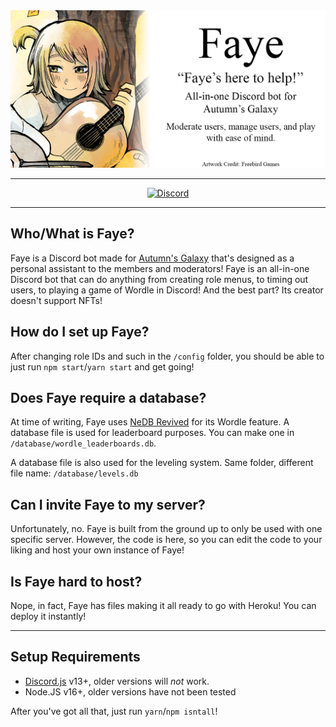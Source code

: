 <div align="center">
<img src="./assets/FayeBanner.png" alt="Faye banner">
</div>

---

<div align="center">
<a href="https://discord.gg/2w9VTE7">
<img src="https://img.shields.io/discord/690340526603632661?color=%237289da&label=Discord&logo=discord&logoColor=white" alt="Discord">
</a>
</div>

---

## Who/What is Faye?
Faye is a Discord bot made for [Autumn's Galaxy](https://discord.gg/2w9VTE7) that's designed as a personal assistant to the members and moderators! Faye is an all-in-one Discord bot that can do anything from creating role menus, to timing out users, to playing a game of Wordle in Discord! And the best part? Its creator doesn't support NFTs!

## How do I set up Faye?
After changing role IDs and such in the `/config` folder, you should be able to just run `npm start`/`yarn start` and get going!

## Does Faye require a database?
At time of writing, Faye uses [NeDB Revived](https://github.com/dills122/nedb) for its Wordle feature. A database file is used for leaderboard purposes. You can make one in `/database/wordle_leaderboards.db`.  
  
A database file is also used for the leveling system. Same folder, different file name: `/database/levels.db`

## Can I invite Faye to my server?
Unfortunately, no. Faye is built from the ground up to only be used with one specific server. However, the code is here, so you can edit the code to your liking and host your own instance of Faye!

## Is Faye hard to host?
Nope, in fact, Faye has files making it all ready to go with Heroku! You can deploy it instantly!

---

## Setup Requirements

* [Discord.js](https://discord.js.org/) v13+, older versions will *not* work.
* Node.JS v16+, older versions have not been tested

After you've got all that, just run `yarn`/`npm isntall`!